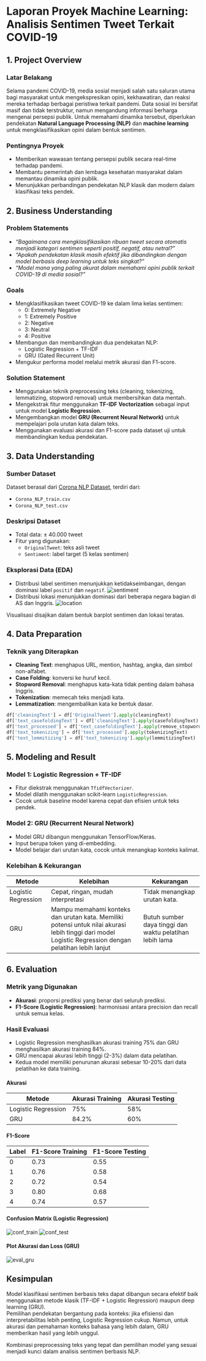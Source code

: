 # Laporan Proyek Machine Learning: Analisis Sentimen Tweet Terkait COVID-19

## 1. Project Overview

### Latar Belakang
Selama pandemi COVID-19, media sosial menjadi salah satu saluran utama bagi masyarakat untuk mengekspresikan opini, kekhawatiran, dan reaksi mereka terhadap berbagai peristiwa terkait pandemi. Data sosial ini bersifat masif dan tidak terstruktur, namun mengandung informasi berharga mengenai persepsi publik. Untuk memahami dinamika tersebut, diperlukan pendekatan **Natural Language Processing (NLP)** dan **machine learning** untuk mengklasifikasikan opini dalam bentuk sentimen.

### Pentingnya Proyek
- Memberikan wawasan tentang persepsi publik secara real-time terhadap pandemi.
- Membantu pemerintah dan lembaga kesehatan masyarakat dalam memantau dinamika opini publik.
- Menunjukkan perbandingan pendekatan NLP klasik dan modern dalam klasifikasi teks pendek.

## 2. Business Understanding

### Problem Statements
- *“Bagaimana cara mengklasifikasikan ribuan tweet secara otomatis menjadi kategori sentimen seperti positif, negatif, atau netral?”*
- *“Apakah pendekatan klasik masih efektif jika dibandingkan dengan model berbasis deep learning untuk teks singkat?”*
- *“Model mana yang paling akurat dalam memahami opini publik terkait COVID-19 di media sosial?”*

### Goals
- Mengklasifikasikan tweet COVID-19 ke dalam lima kelas sentimen:  
  - 0: Extremely Negative  
  - 1: Extremely Positive  
  - 2: Negative  
  - 3: Neutral  
  - 4: Positive  
- Membangun dan membandingkan dua pendekatan NLP:
  - Logistic Regression + TF-IDF
  - GRU (Gated Recurrent Unit)
- Mengukur performa model melalui metrik akurasi dan F1-score.

### Solution Statement
- Menggunakan teknik preprocessing teks (cleaning, tokenizing, lemmatizing, stopword removal) untuk membersihkan data mentah.
- Mengekstrak fitur menggunakan **TF-IDF Vectorization** sebagai input untuk model **Logistic Regression**.
- Mengembangkan model **GRU (Recurrent Neural Network)** untuk mempelajari pola urutan kata dalam teks.
- Menggunakan evaluasi akurasi dan F1-score pada dataset uji untuk membandingkan kedua pendekatan.

## 3. Data Understanding

### Sumber Dataset
Dataset berasal dari [Corona NLP Dataset](https://www.kaggle.com/datatattle/covid-19-nlp-text-classification), terdiri dari:
- `Corona_NLP_train.csv`
- `Corona_NLP_test.csv`

### Deskripsi Dataset
- Total data: ± 40.000 tweet
- Fitur yang digunakan:
  - `OriginalTweet`: teks asli tweet
  - `Sentiment`: label target (5 kelas sentimen)

### Eksplorasi Data (EDA)
- Distribusi label sentimen menunjukkan ketidakseimbangan, dengan dominasi label `positif` dan `negatif`.
  ![sentiment](images/eda_sentiment.png)  
- Distribusi lokasi menunjukkan dominasi dari beberapa negara bagian di AS dan Inggris.
  ![location](images/eda_location.png)  

Visualisasi disajikan dalam bentuk barplot sentimen dan lokasi teratas.

## 4. Data Preparation

### Teknik yang Diterapkan
- **Cleaning Text**: menghapus URL, mention, hashtag, angka, dan simbol non-alfabet.
- **Case Folding**: konversi ke huruf kecil.
- **Stopword Removal**: menghapus kata-kata tidak penting dalam bahasa Inggris.
- **Tokenization**: memecah teks menjadi kata.
- **Lemmatization**: mengembalikan kata ke bentuk dasar.

```python
df['cleaningText'] = df['OriginalTweet'].apply(cleaningText)
df['text_casefoldingText'] = df['cleaningText'].apply(casefoldingText)
df['text_processed'] = df['text_casefoldingText'].apply(remove_stopwords)
df['text_tokenizing'] = df['text_processed'].apply(tokenizingText)
df['text_lemmitizing'] = df['text_tokenizing'].apply(lemmitizingText)
```

## 5. Modeling and Result

### Model 1: Logistic Regression + TF-IDF
- Fitur diekstrak menggunakan `TfidfVectorizer`.
- Model dilatih menggunakan scikit-learn `LogisticRegression`.
- Cocok untuk baseline model karena cepat dan efisien untuk teks pendek.

### Model 2: GRU (Recurrent Neural Network)
- Model GRU dibangun menggunakan TensorFlow/Keras.
- Input berupa token yang di-embedding.
- Model belajar dari urutan kata, cocok untuk menangkap konteks kalimat.

### Kelebihan & Kekurangan

| Metode              | Kelebihan                                                                                                                                               | Kekurangan                                                  |
|---------------------|---------------------------------------------------------------------------------------------------------------------------------------------------------|-------------------------------------------------------------|
| Logistic Regression | Cepat, ringan, mudah interpretasi                                                                                                                       | Tidak menangkap urutan kata.                                |
| GRU                 | Mampu memahami konteks dan urutan kata. Memiliki potensi untuk nilai akurasi lebih tinggi dari model Logistic Regression dengan pelatihan lebih lanjut  | Butuh sumber daya tinggi dan waktu pelatihan lebih lama     |

## 6. Evaluation

### Metrik yang Digunakan
- **Akurasi**: proporsi prediksi yang benar dari seluruh prediksi.
- **F1-Score (Logistic Regression)**: harmonisasi antara precision dan recall untuk semua kelas.

### Hasil Evaluasi
- Logistic Regression menghasilkan akurasi training 75% dan GRU menghasilkan akurasi training 84%.
- GRU mencapai akurasi lebih tinggi (2-3%) dalam data pelatihan.
- Kedua model memiliki penurunan akurasi sebesar 10-20% dari data pelatihan ke data training.

#### Akurasi
| Metode              | Akurasi Training | Akurasi Testing |
|---------------------|------------------|-----------------|
| Logistic Regression | 75%              | 58%             |
| GRU                 | 84.2%            | 60%             |

#### F1-Score
| Label | F1-Score  Training | F1-Score Testing |
|-------|--------------------|------------------|
| 0     | 0.73               | 0.55             |
| 1     | 0.76               | 0.58             |
| 2     | 0.72               | 0.54             |
| 3     | 0.80               | 0.68             |
| 4     | 0.74               | 0.57             |

#### Confusion Matrix (Logistic Regression)
![conf_train](images/train_matrix_lr_tfidf.png)
![conf_test](images/test_matrix_lr_tfidf.png)  

#### Plot Akurasi dan Loss (GRU)
![eval_gru](images/eval_gru.png)  

## Kesimpulan
Model klasifikasi sentimen berbasis teks dapat dibangun secara efektif baik menggunakan metode klasik (TF-IDF + Logistic Regression) maupun deep learning (GRU).  
Pemilihan pendekatan bergantung pada konteks: jika efisiensi dan interpretabilitas lebih penting, Logistic Regression cukup. Namun, untuk akurasi dan pemahaman konteks bahasa yang lebih dalam, GRU memberikan hasil yang lebih unggul.

Kombinasi preprocessing teks yang tepat dan pemilihan model yang sesuai menjadi kunci dalam analisis sentimen berbasis NLP.

